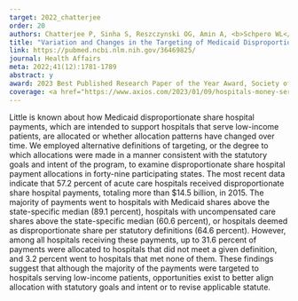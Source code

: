 ```yaml
---
target: 2022_chatterjee
order: 20
authors: Chatterjee P, Sinha S, Reszczynski OG, Amin A, <b>Schpero WL</b>
title: "Variation and Changes in the Targeting of Medicaid Disproportionate Share Hospital Payments to U.S. Hospitals"
link: https://pubmed.ncbi.nlm.nih.gov/36469825/
journal: Health Affairs
meta: 2022;41(12):1781-1789
abstract: y
award: 2023 Best Published Research Paper of the Year Award, Society of General Internal Medicine
coverage: <a href="https://www.axios.com/2023/01/09/hospitals-money-serving-poor-essential" target="_blank">Axios</a>, <a href="https://kffhealthnews.org/news/article/hospitals-congress-delay-aca-medicaid-funding-cuts-dsh/" target="_blank">KFF Health News</a>, <a href="https://ldi.upenn.edu/our-work/research-updates/do-medicaid-dsh-funds-go-to-the-hospitals-that-need-them-most/" target="_blank">Leonard Davis Institute</a>, <a href="https://www.modernhealthcare.com/finance/medicaid-dhs-payment-hospitals-health-affairs" target="_blank">Modern Healthcare</a>, <a href="https://news.weill.cornell.edu/news/2022/12/study-finds-opportunities-to-improve-targeting-of-subsidies-for-safety-net-hospitals" target="_blank">Weill Cornell</a>
---
```

Little is known about how Medicaid disproportionate share hospital payments, which are intended to support hospitals that serve low-income patients, are allocated or whether allocation patterns have changed over time. We employed alternative definitions of targeting, or the degree to which allocations were made in a manner consistent with the statutory goals and intent of the program, to examine disproportionate share hospital payment allocations in forty-nine participating states. The most recent data indicate that 57.2 percent of acute care hospitals received disproportionate share hospital payments, totaling more than $14.5 billion, in 2015. The majority of payments went to hospitals with Medicaid shares above the state-specific median (89.1 percent), hospitals with uncompensated care shares above the state-specific median (60.6 percent), or hospitals deemed as disproportionate share per statutory definitions (64.6 percent). However, among all hospitals receiving these payments, up to 31.6 percent of payments were allocated to hospitals that did not meet a given definition, and 3.2 percent went to hospitals that met none of them. These findings suggest that although the majority of the payments were targeted to hospitals serving low-income patients, opportunities exist to better align allocation with statutory goals and intent or to revise applicable statute.